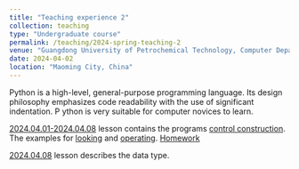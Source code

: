 ```yaml
---
title: "Teaching experience 2"
collection: teaching
type: "Undergraduate course"
permalink: /teaching/2024-spring-teaching-2
venue: "Guangdong University of Petrochemical Technology, Computer Department"
date: 2024-04-02
location: "Maoming City, China"
---
```


Python is a high-level, general-purpose programming language. Its design philosophy emphasizes code readability with the use of significant indentation. P ython is very suitable for computer novices to learn.

[2024.04.01-2024.04.08](/files/0328_week5_thursday_unit7.pptx) lesson contains the programs [control construction](/files/0328_week5_thursday_unit8.pptx). The examples for [looking](/files/0401_week6_monday_example.txt) and [operating](/files/0401_week6_monday_practise.pptx). 
[Homework](/files/0401_week6_monday_homework.txt)

[2024.04.08](/files/0408_week7_monsday_unit8.pptx) lesson describes the data type.